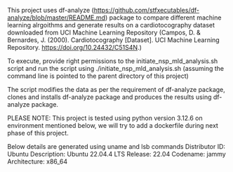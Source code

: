 This project uses df-analyze (https://github.com/stfxecutables/df-analyze/blob/master/README.md) package to compare different machine learning alrgoithms and generate results on a cardiotocography dataset downloaded from UCI Machine Learning Repository (Campos, D. & Bernardes, J. (2000). Cardiotocography [Dataset]. UCI Machine Learning Repository. https://doi.org/10.24432/C51S4N.)

To execute, provide right permissions to the initiate_nsp_mld_analysis.sh script and run the script using ./initiate_nsp_mld_analysis.sh (assuming the command line is pointed to the parent directory of this project)

The script modifies the data as per the requirement of df-analyze package, clones and installs df-analyze package and produces the results using df-analyze package.

PLEASE NOTE: This project is tested using python version 3.12.6 on environment mentioned below, we will try to add a dockerfile during next phase of this project. 


Below details are generated using uname and lsb commands
Distributor ID: Ubuntu
Description:    Ubuntu 22.04.4 LTS
Release:        22.04
Codename:       jammy
Architecture:   x86_64
